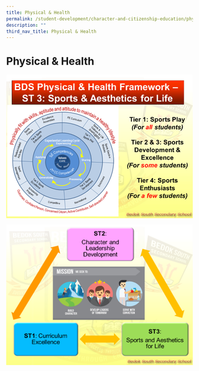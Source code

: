 ```yaml
---
title: Physical & Health
permalink: /student-development/character-and-citizenship-education/physical-n-health/
description: ""
third_nav_title: Physical & Health
---
```

Physical & Health
=================

![Physical & Health](/images/BDS%20Physical%20and%20Health%20Framework%20ST3_2.png)

![Physical & Health](/images/BDS%20STRATEGIC%20THRUST%203.png)
